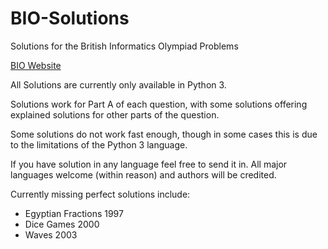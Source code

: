 # BIO-Solutions
Solutions for the British Informatics Olympiad Problems

[BIO Website](https://www.olympiad.org.uk/)

All Solutions are currently only available in Python 3.

Solutions work for Part A of each question, with some solutions offering explained solutions for other parts of the question.

Some solutions do not work fast enough, though in some cases this is due to the limitations of the Python 3 language.

If you have solution in any language feel free to send it in. All major languages welcome (within reason) and authors will be credited.

Currently missing perfect solutions include:

  - Egyptian Fractions 1997
  - Dice Games 2000
  - Waves 2003
